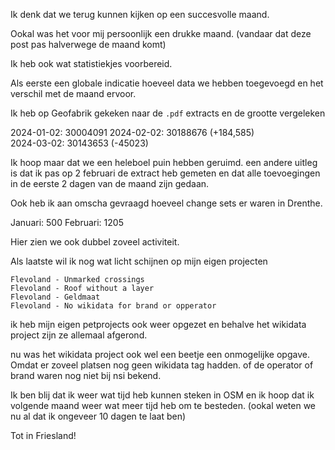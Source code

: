 Ik denk dat we terug kunnen kijken op een succesvolle maand.

Ookal was het voor mij persoonlijk een drukke maand. (vandaar dat deze post pas halverwege de maand komt)

Ik heb ook wat statistiekjes voorbereid.

Als eerste een globale indicatie hoeveel data we hebben toegevoegd en het verschil met de maand ervoor.

Ik heb op Geofabrik gekeken naar de `.pdf` extracts en de grootte vergeleken

2024-01-02: 30004091
2024-02-02: 30188676 (+184,585)  
2024-03-02: 30143653 (-45023)

Ik hoop maar dat we een heleboel puin hebben geruimd.
een andere uitleg is dat ik pas op 2 februari de extract heb gemeten en dat alle toevoegingen in de eerste 2 dagen van de maand zijn gedaan.

Ook heb ik aan omscha gevraagd hoeveel change sets er waren in Drenthe.

Januari: 500
Februari: 1205

Hier zien we ook dubbel zoveel activiteit.

Als laatste wil ik nog wat licht schijnen op mijn eigen projecten

```
Flevoland - Unmarked crossings
Flevoland - Roof without a layer
Flevoland - Geldmaat
Flevoland - No wikidata for brand or opperator
```

ik heb mijn eigen petprojects ook weer opgezet en behalve het wikidata project zijn ze allemaal afgerond.

nu was het wikidata project ook wel een beetje een onmogelijke opgave. Omdat er zoveel platsen nog geen wikidata tag hadden.
of de operator of brand waren nog niet bij nsi bekend.

Ik ben blij dat ik weer wat tijd heb kunnen steken in OSM en ik hoop dat ik volgende maand weer wat meer tijd heb om te besteden.
(ookal weten we nu al dat ik ongeveer 10 dagen te laat ben)

Tot in Friesland!
